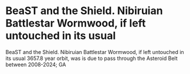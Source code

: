 # BeaST and the Shield. Nibiruian Battlestar Wormwood, if left untouched in its usual

BeaST and the Shield. Nibiruian Battlestar Wormwood, if left untouched in its usual
3657.8 year orbit, was is due to pass through the Asteroid Belt between 2008-2024; GA